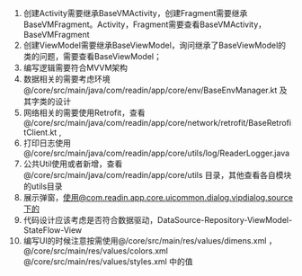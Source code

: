 1. 创建Activity需要继承BaseVMActivity，创建Fragment需要继承BaseVMFragment。Activity，Fragment需要查看BaseVMActivity，BaseVMFragment
2. 创建ViewModel需要继承BaseViewModel，询问继承了BaseViewModel的类的问题，需要查看BaseViewModel；
3. 编写逻辑需要符合MVVM架构
4. 数据相关的需要考虑环境@/core/src/main/java/com/readin/app/core/env/BaseEnvManager.kt 及其字类的设计
5. 网络相关的需要使用Retrofit，查看@/core/src/main/java/com/readin/app/core/network/retrofit/BaseRetrofitClient.kt ,
6. 打印日志使用@/core/src/main/java/com/readin/app/core/utils/log/ReaderLogger.java 
7. 公共Util使用或者新增，查看@/core/src/main/java/com/readin/app/core/utils 目录，其他查看各自模块的utils目录
8. 展示弹窗，使用@com.readin.app.core.uicommon.dialog.vipdialog.source下的
9. 代码设计应该考虑是否符合数据驱动，DataSource-Repository-ViewModel-StateFlow-View
10. 编写UI的时候注意按需使用@/core/src/main/res/values/dimens.xml ， @/core/src/main/res/values/colors.xml @/core/src/main/res/values/styles.xml 中的值